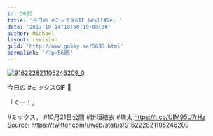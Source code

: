 ```yaml
---
id: 5685
title: '今日の #ミックスGIF &#x1f49e; '
date: '2017-10-14T18:50:19+08:00'
author: Michael
layout: revision
guid: 'http://www.gakky.me/5685.html'
permalink: '/?p=5685'
---
```


[![916222821105246209_0](http://www.yui-aragaki.org/wp-content/uploads/2017/10/916222821105246209_0.jpg)](http://www.yui-aragaki.org/wp-content/uploads/2017/10/916222821105246209_0.jpg)

今日の #ミックスGIF 💞

「ぐー！」

\#ミックス。 #10月21日公開
\#新垣結衣 #瑛太 https://t.co/UIM95U7rHz
Source: <https://twitter.com/i/web/status/916222821105246209>
